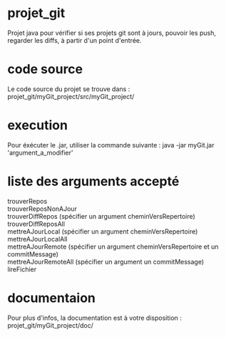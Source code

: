 # projet_git
Projet java pour vérifier si ses projets git sont à jours, pouvoir les push, regarder les diffs, à partir d'un point d'entrée.

# code source 
Le code source du projet se trouve dans : projet_git/myGit_project/src/myGit_project/

# execution 
Pour éxécuter le .jar, utiliser la commande suivante : java -jar myGit.jar 'argument_a_modifier' 

# liste des arguments accepté 
trouverRepos<br/>
trouverReposNonAJour<br/>
trouverDiffRepos (spécifier un argument cheminVersRepertoire)<br/>
trouverDiffReposAll<br/>
mettreAJourLocal (spécifier un argument cheminVersRepertoire)<br/>
mettreAJourLocalAll<br/>
mettreAJourRemote (spécifier un argument cheminVersRepertoire et un commitMessage)<br/>
mettreAJourRemoteAll (spécifier un argument un commitMessage)<br/>
lireFichier<br/>

# documentaion
Pour plus d'infos, la documentation est à votre disposition : projet_git/myGit_project/doc/
